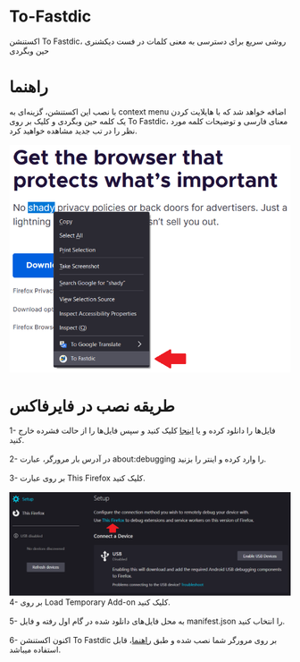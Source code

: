 # To-Fastdic
اکستنشن To Fastdic، روشی سریع برای دسترسی به معنی کلمات در فست دیکشنری حین وبگردی

# راهنما
با نصب این اکستنشن، گزینه‌ای به context menu اضافه خواهد شد که با هایلایت کردن یک کلمه حین وبگردی و کلیک بر روی To Fastdic، معنای فارسی و توضیحات کلمه مورد نظر را در تب جدید مشاهده خواهید کرد.
<br/><br/>![To Fastdic](https://github.com/Shahnazi2002/To-Fastdic/blob/master/screenshots/0.png?raw=true)

# طریقه نصب در فایرفاکس
1- فایل‌ها را دانلود کرده و یا [اینجا](https://github.com/Shahnazi2002/To-Fastdic/archive/refs/heads/master.zip) کلیک کنید و سپس فایل‌ها را از حالت فشرده خارج کنید.<br/><br/>
2- در آدرس بار مرورگر، عبارت about:debugging را وارد کرده و اینتر را بزنید.<br/><br/>
3- بر روی عبارت This Firefox کلیک کنید.<br/><br/>
![guide](https://github.com/Shahnazi2002/To-Fastdic/blob/master/guide/step-3.png?raw=true)
4- بر روی Load Temporary Add-on کلیک کنید.<br/><br/>
5- به محل فایل‌های دانلود شده در گام اول رفته و فایل manifest.json را انتخاب کنید.<br/><br/>
6- اکنون اکستنشن To Fastdic بر روی مرورگر شما نصب شده و طبق [راهنما](https://github.com/Shahnazi2002/To-Fastdic#%D8%B1%D8%A7%D9%87%D9%86%D9%85%D8%A7)، قابل استفاده میباشد.
